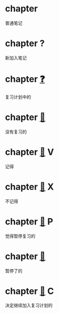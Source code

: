 # chapter

普通笔记

# chapter     ? 

新加入笔记

# chapter    [❓](1)  ​

复习计划中的

# chapter    [🔔](3)  ​

没有复习的

# chapter    [🔔](4)  ​V

记得

# chapter    [🔔](5)  ​X

不记得

# chapter    [🔔](6)  ​P

觉得暂停复习的

# chapter    [📕](7)  ​

暂停了的

# chapter    [📕](8)  ​C

决定继续加入复习计划的